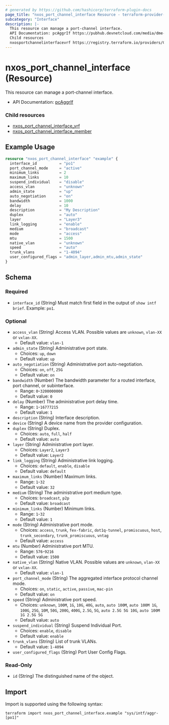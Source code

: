 ```yaml
---
# generated by https://github.com/hashicorp/terraform-plugin-docs
page_title: "nxos_port_channel_interface Resource - terraform-provider-nxos"
subcategory: "Interface"
description: |-
  This resource can manage a port-channel interface.
  API Documentation: pcAggrIf https://pubhub.devnetcloud.com/media/dme-docs-10-2-2/docs/Interfaces/pc:AggrIf/
  Child resources
  nxosportchannelinterfacevrf https://registry.terraform.io/providers/CiscoDevNet/nxos/latest/docs/resources/port_channel_interface_vrfnxosportchannelinterfacemember https://registry.terraform.io/providers/CiscoDevNet/nxos/latest/docs/resources/port_channel_interface_member
---
```


# nxos_port_channel_interface (Resource)

This resource can manage a port-channel interface.

- API Documentation: [pcAggrIf](https://pubhub.devnetcloud.com/media/dme-docs-10-2-2/docs/Interfaces/pc:AggrIf/)

### Child resources

- [nxos_port_channel_interface_vrf](https://registry.terraform.io/providers/CiscoDevNet/nxos/latest/docs/resources/port_channel_interface_vrf)
- [nxos_port_channel_interface_member](https://registry.terraform.io/providers/CiscoDevNet/nxos/latest/docs/resources/port_channel_interface_member)

## Example Usage

```terraform
resource "nxos_port_channel_interface" "example" {
  interface_id          = "po1"
  port_channel_mode     = "active"
  minimum_links         = 2
  maximum_links         = 10
  suspend_individual    = "disable"
  access_vlan           = "unknown"
  admin_state           = "up"
  auto_negotiation      = "on"
  bandwidth             = 1000
  delay                 = 10
  description           = "My Description"
  duplex                = "auto"
  layer                 = "Layer3"
  link_logging          = "enable"
  medium                = "broadcast"
  mode                  = "access"
  mtu                   = 1500
  native_vlan           = "unknown"
  speed                 = "auto"
  trunk_vlans           = "1-4094"
  user_configured_flags = "admin_layer,admin_mtu,admin_state"
}
```

<!-- schema generated by tfplugindocs -->
## Schema

### Required

- `interface_id` (String) Must match first field in the output of `show intf brief`. Example: `po1`.

### Optional

- `access_vlan` (String) Access VLAN. Possible values are `unknown`, `vlan-XX` or `vxlan-XX`.
  - Default value: `vlan-1`
- `admin_state` (String) Administrative port state.
  - Choices: `up`, `down`
  - Default value: `up`
- `auto_negotiation` (String) Administrative port auto-negotiation.
  - Choices: `on`, `off`, `25G`
  - Default value: `on`
- `bandwidth` (Number) The bandwidth parameter for a routed interface, port channel, or subinterface.
  - Range: `0`-`3200000000`
  - Default value: `0`
- `delay` (Number) The administrative port delay time.
  - Range: `1`-`16777215`
  - Default value: `1`
- `description` (String) Interface description.
- `device` (String) A device name from the provider configuration.
- `duplex` (String) Duplex.
  - Choices: `auto`, `full`, `half`
  - Default value: `auto`
- `layer` (String) Administrative port layer.
  - Choices: `Layer2`, `Layer3`
  - Default value: `Layer2`
- `link_logging` (String) Administrative link logging.
  - Choices: `default`, `enable`, `disable`
  - Default value: `default`
- `maximum_links` (Number) Maximum links.
  - Range: `1`-`32`
  - Default value: `32`
- `medium` (String) The administrative port medium type.
  - Choices: `broadcast`, `p2p`
  - Default value: `broadcast`
- `minimum_links` (Number) Minimum links.
  - Range: `1`-`32`
  - Default value: `1`
- `mode` (String) Administrative port mode.
  - Choices: `access`, `trunk`, `fex-fabric`, `dot1q-tunnel`, `promiscuous`, `host`, `trunk_secondary`, `trunk_promiscuous`, `vntag`
  - Default value: `access`
- `mtu` (Number) Administrative port MTU.
  - Range: `576`-`9216`
  - Default value: `1500`
- `native_vlan` (String) Native VLAN. Possible values are `unknown`, `vlan-XX` or `vxlan-XX`.
  - Default value: `vlan-1`
- `port_channel_mode` (String) The aggregated interface protocol channel mode.
  - Choices: `on`, `static`, `active`, `passive`, `mac-pin`
  - Default value: `on`
- `speed` (String) Administrative port speed.
  - Choices: `unknown`, `100M`, `1G`, `10G`, `40G`, `auto`, `auto 100M`, `auto 100M 1G`, `100G`, `25G`, `10M`, `50G`, `200G`, `400G`, `2.5G`, `5G`, `auto 2.5G 5G 10G`, `auto 100M 1G 2.5G 5G`
  - Default value: `auto`
- `suspend_individual` (String) Suspend Individual Port.
  - Choices: `enable`, `disable`
  - Default value: `enable`
- `trunk_vlans` (String) List of trunk VLANs.
  - Default value: `1-4094`
- `user_configured_flags` (String) Port User Config Flags.

### Read-Only

- `id` (String) The distinguished name of the object.

## Import

Import is supported using the following syntax:

```shell
terraform import nxos_port_channel_interface.example "sys/intf/aggr-[po1]"
```
